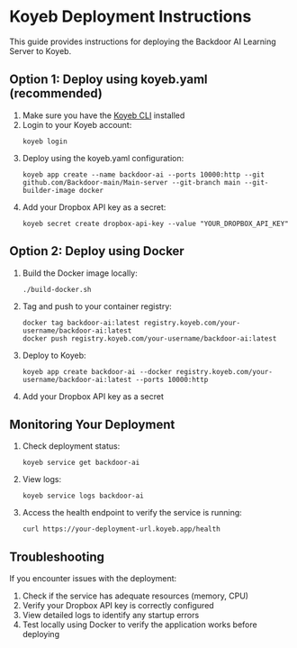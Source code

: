 # Koyeb Deployment Instructions

This guide provides instructions for deploying the Backdoor AI Learning Server to Koyeb.

## Option 1: Deploy using koyeb.yaml (recommended)

1. Make sure you have the [Koyeb CLI](https://www.koyeb.com/docs/cli/installation) installed
2. Login to your Koyeb account:
   ```
   koyeb login
   ```
3. Deploy using the koyeb.yaml configuration:
   ```
   koyeb app create --name backdoor-ai --ports 10000:http --git github.com/Backdoor-main/Main-server --git-branch main --git-builder-image docker
   ```
4. Add your Dropbox API key as a secret:
   ```
   koyeb secret create dropbox-api-key --value "YOUR_DROPBOX_API_KEY"
   ```

## Option 2: Deploy using Docker

1. Build the Docker image locally:
   ```
   ./build-docker.sh
   ```
2. Tag and push to your container registry:
   ```
   docker tag backdoor-ai:latest registry.koyeb.com/your-username/backdoor-ai:latest
   docker push registry.koyeb.com/your-username/backdoor-ai:latest
   ```
3. Deploy to Koyeb:
   ```
   koyeb app create backdoor-ai --docker registry.koyeb.com/your-username/backdoor-ai:latest --ports 10000:http
   ```
4. Add your Dropbox API key as a secret

## Monitoring Your Deployment

1. Check deployment status:
   ```
   koyeb service get backdoor-ai
   ```
2. View logs:
   ```
   koyeb service logs backdoor-ai
   ```
3. Access the health endpoint to verify the service is running:
   ```
   curl https://your-deployment-url.koyeb.app/health
   ```

## Troubleshooting

If you encounter issues with the deployment:

1. Check if the service has adequate resources (memory, CPU)
2. Verify your Dropbox API key is correctly configured
3. View detailed logs to identify any startup errors
4. Test locally using Docker to verify the application works before deploying
